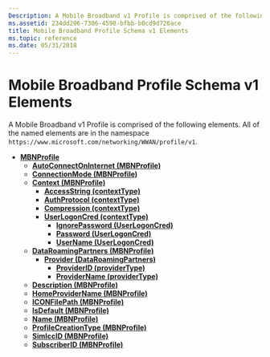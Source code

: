```yaml
---
Description: A Mobile Broadband v1 Profile is comprised of the following elements.
ms.assetid: 234dd206-7306-4598-bfbb-b0cd9d726ace
title: Mobile Broadband Profile Schema v1 Elements
ms.topic: reference
ms.date: 05/31/2018
---
```


# Mobile Broadband Profile Schema v1 Elements

A Mobile Broadband v1 Profile is comprised of the following elements. All of the named elements are in the namespace `https://www.microsoft.com/networking/WWAN/profile/v1`.

-   [**MBNProfile**](schema-mbnprofile-element.md)
    -   [**AutoConnectOnInternet (MBNProfile)**](schema-autoconnectoninternet-mbnprofile-element.md)
    -   [**ConnectionMode (MBNProfile)**](schema-connectionmode-mbnprofile-element.md)
    -   [**Context (MBNProfile)**](schema-context-mbnprofile-element.md)
        -   [**AccessString (contextType)**](schema-accessstring-contexttype-element.md)
        -   [**AuthProtocol (contextType)**](schema-authprotocol-contexttype-element.md)
        -   [**Compression (contextType)**](schema-compression-contexttype-element.md)
        -   [**UserLogonCred (contextType)**](schema-userlogoncred-contexttype-element.md)
            -   [**IgnorePassword (UserLogonCred)**](schema-ignorepassword-userlogoncred-element.md)
            -   [**Password (UserLogonCred)**](schema-password-userlogoncred-element.md)
            -   [**UserName (UserLogonCred)**](schema-username-userlogoncred-element.md)
    -   [**DataRoamingPartners (MBNProfile)**](schema-dataroamingpartners-mbnprofile-element.md)
        -   [**Provider (DataRoamingPartners)**](schema-provider-dataroamingpartners-element.md)
            -   [**ProviderID (providerType)**](schema-providerid-providertype-element.md)
            -   [**ProviderName (providerType)**](schema-providername-providertype-element.md)
    -   [**Description (MBNProfile)**](schema-description-mbnprofile-element.md)
    -   [**HomeProviderName (MBNProfile)**](schema-homeprovidername-mbnprofile-element.md)
    -   [**ICONFilePath (MBNProfile)**](schema-iconfilepath-mbnprofile-element.md)
    -   [**IsDefault (MBNProfile)**](schema-isdefault-mbnprofile-element.md)
    -   [**Name (MBNProfile)**](schema-name-mbnprofile-element.md)
    -   [**ProfileCreationType (MBNProfile)**](schema-profilecreationtype-mbnprofile-element.md)
    -   [**SimIccID (MBNProfile)**](schema-simiccid-mbnprofile-element.md)
    -   [**SubscriberID (MBNProfile)**](schema-subscriberid-mbnprofile-element.md)

 

 



